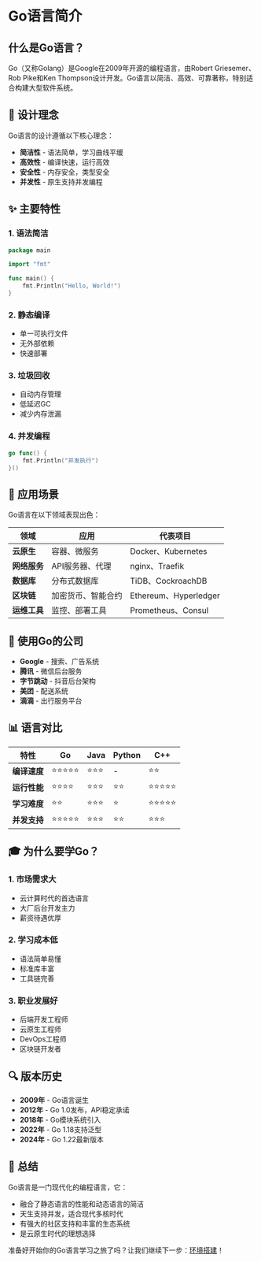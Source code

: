 # Go语言简介

## 什么是Go语言？

Go（又称Golang）是Google在2009年开源的编程语言，由Robert Griesemer、Rob Pike和Ken Thompson设计开发。Go语言以简洁、高效、可靠著称，特别适合构建大型软件系统。

## 🎯 设计理念

Go语言的设计遵循以下核心理念：

- **简洁性** - 语法简单，学习曲线平缓
- **高效性** - 编译快速，运行高效
- **安全性** - 内存安全，类型安全
- **并发性** - 原生支持并发编程

## ✨ 主要特性

### 1. 语法简洁
```go
package main

import "fmt"

func main() {
    fmt.Println("Hello, World!")
}
```

### 2. 静态编译
- 单一可执行文件
- 无外部依赖
- 快速部署

### 3. 垃圾回收
- 自动内存管理
- 低延迟GC
- 减少内存泄漏

### 4. 并发编程
```go
go func() {
    fmt.Println("并发执行")
}()
```

## 🚀 应用场景

Go语言在以下领域表现出色：

| 领域 | 应用 | 代表项目 |
|-----|------|----------|
| **云原生** | 容器、微服务 | Docker、Kubernetes |
| **网络服务** | API服务器、代理 | nginx、Traefik |
| **数据库** | 分布式数据库 | TiDB、CockroachDB |
| **区块链** | 加密货币、智能合约 | Ethereum、Hyperledger |
| **运维工具** | 监控、部署工具 | Prometheus、Consul |

## 🏢 使用Go的公司

- **Google** - 搜索、广告系统
- **腾讯** - 微信后台服务
- **字节跳动** - 抖音后台架构
- **美团** - 配送系统
- **滴滴** - 出行服务平台

## 📊 语言对比

| 特性 | Go | Java | Python | C++ |
|-----|----|----|--------|-----|
| **编译速度** | ⭐⭐⭐⭐⭐ | ⭐⭐⭐ | - | ⭐⭐ |
| **运行性能** | ⭐⭐⭐⭐ | ⭐⭐⭐ | ⭐⭐ | ⭐⭐⭐⭐⭐ |
| **学习难度** | ⭐⭐ | ⭐⭐⭐ | ⭐ | ⭐⭐⭐⭐⭐ |
| **并发支持** | ⭐⭐⭐⭐⭐ | ⭐⭐⭐ | ⭐⭐ | ⭐⭐⭐ |

## 🎓 为什么要学Go？

### 1. 市场需求大
- 云计算时代的首选语言
- 大厂后台开发主力
- 薪资待遇优厚

### 2. 学习成本低
- 语法简单易懂
- 标准库丰富
- 工具链完善

### 3. 职业发展好
- 后端开发工程师
- 云原生工程师
- DevOps工程师
- 区块链开发者

## 🔍 版本历史

- **2009年** - Go语言诞生
- **2012年** - Go 1.0发布，API稳定承诺
- **2018年** - Go模块系统引入
- **2022年** - Go 1.18支持泛型
- **2024年** - Go 1.22最新版本

## 🌟 总结

Go语言是一门现代化的编程语言，它：
- 融合了静态语言的性能和动态语言的简洁
- 天生支持并发，适合现代多核时代
- 有强大的社区支持和丰富的生态系统
- 是云原生时代的理想选择

准备好开始你的Go语言学习之旅了吗？让我们继续下一步：[环境搭建](./setup)！ 